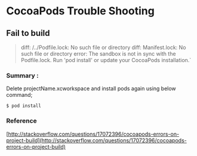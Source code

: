 # CocoaPods Trouble Shooting

## Fail to build

>diff: /../Podfile.lock: No such file or directory
diff: Manifest.lock: No such file or directory error: 
The sandbox is not in sync with the Podfile.lock. Run 'pod install' or update your CocoaPods installation.`

### Summary : 
Delete projectName.xcworkspace and install pods again using below command;

```
$ pod install
```

### Reference
[http://stackoverflow.com/questions/17072396/cocoapods-errors-on-project-build](http://stackoverflow.com/questions/17072396/cocoapods-errors-on-project-build)

